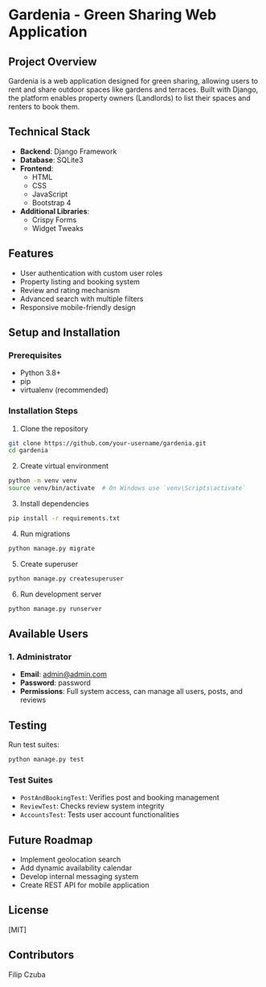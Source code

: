 # Gardenia - Green Sharing Web Application

## Project Overview
Gardenia is a web application designed for green sharing, allowing users to rent and share outdoor spaces like gardens and terraces. Built with Django, the platform enables property owners (Landlords) to list their spaces and renters to book them.

## Technical Stack
- **Backend**: Django Framework
- **Database**: SQLite3
- **Frontend**: 
  - HTML
  - CSS
  - JavaScript
  - Bootstrap 4
- **Additional Libraries**: 
  - Crispy Forms
  - Widget Tweaks

## Features
- User authentication with custom user roles
- Property listing and booking system
- Review and rating mechanism
- Advanced search with multiple filters
- Responsive mobile-friendly design

## Setup and Installation

### Prerequisites
- Python 3.8+
- pip
- virtualenv (recommended)

### Installation Steps
1. Clone the repository
```bash
git clone https://github.com/your-username/gardenia.git
cd gardenia
```

2. Create virtual environment
```bash
python -m venv venv
source venv/bin/activate  # On Windows use `venv\Scripts\activate`
```

3. Install dependencies
```bash
pip install -r requirements.txt
```

4. Run migrations
```bash
python manage.py migrate
```

5. Create superuser
```bash
python manage.py createsuperuser
```

6. Run development server
```bash
python manage.py runserver
```

## Available Users

### 1. Administrator
- **Email**: admin@admin.com
- **Password**: password
- **Permissions**: Full system access, can manage all users, posts, and reviews


## Testing
Run test suites:
```bash
python manage.py test
```

### Test Suites
- `PostAndBookingTest`: Verifies post and booking management
- `ReviewTest`: Checks review system integrity
- `AccountsTest`: Tests user account functionalities

## Future Roadmap
- Implement geolocation search
- Add dynamic availability calendar
- Develop internal messaging system
- Create REST API for mobile application

## License
[MIT]

## Contributors
Filip Czuba
